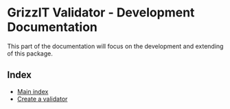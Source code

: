 # GrizzIT Validator - Development Documentation

This part of the documentation will focus on the development and extending of this package.

## Index

- [Main index](../index.md)
- [Create a validator](create-a-validator.md)
